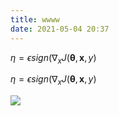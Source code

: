 ```yaml
---
title: wwww
date: 2021-05-04 20:37
---
```


$\eta = \epsilon sign(\nabla_x J(\pmb{\theta},\pmb{x} ,y)$

$\eta = \epsilon sign(\nabla_x J(\boldsymbol{\theta},\pmb{x} ,y)$

![](http://latex.codecogs.com/gif.latex?\\sigma=\sqrt{\frac{1}{n}{\sum_{k=1}^n(x_i-\bar{x})^2}})

